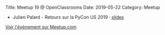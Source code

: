 Title: Meetup 19 @ OpenClassrooms
Date: 2019-05-22
Category: Meetup

- Julien Palard - Retours sur la PyCon US 2019 · [slides](https://julienpalard.frama.io/paris.py-19/)

[Voir l'évènement sur Meetup.com](https://www.meetup.com/Paris-py-Python-Django-friends/events/259755661/)
